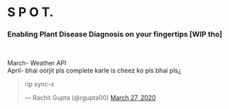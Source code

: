 # S P O T.

### Enabling Plant Disease Diagnosis on your fingertips [WIP tho]
<br>

March- Weather API <br>
April- bhai oorjit pls complete karle is cheez ko pls bhai pls¿


<div class="center">

<blockquote class="twitter-tweet"><p lang="en" dir="ltr">rip sync-x</p>&mdash; Rachit Gupta (@rgupta00) <a href="https://twitter.com/rgupta00/status/1243437119596449792?ref_src=twsrc%5Etfw">March 27, 2020</a></blockquote> <script async src="https://platform.twitter.com/widgets.js" charset="utf-8"></script>

</div>
